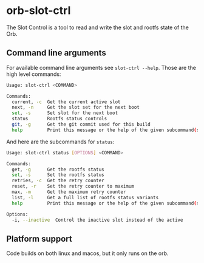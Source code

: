# orb-slot-ctrl

The Slot Control is a tool to read and write the slot and rootfs state of the Orb.

## Command line arguments

For available command line arguments see `slot-ctrl --help`.
Those are the high level commands:

```sh
Usage: slot-ctrl <COMMAND>

Commands:
  current, -c  Get the current active slot
  next, -n     Get the slot set for the next boot
  set, -s      Set slot for the next boot
  status       Rootfs status controls
  git, -g      Get the git commit used for this build
  help         Print this message or the help of the given subcommand(s)
```

And here are the subcommands for `status`:

```sh
Usage: slot-ctrl status [OPTIONS] <COMMAND>

Commands:
  get, -g      Get the rootfs status
  set, -s      Set the rootfs status
  retries, -c  Get the retry counter
  reset, -r    Set the retry counter to maximum
  max, -m      Get the maximum retry counter
  list, -l     Get a full list of rootfs status variants
  help         Print this message or the help of the given subcommand(s)

Options:
  -i, --inactive  Control the inactive slot instead of the active
```

## Platform support

Code builds on both linux and macos, but it only runs on the
orb.
